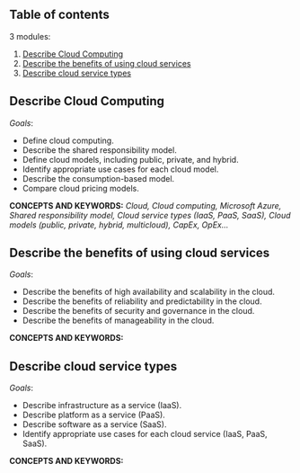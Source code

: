 ## Table of contents

3 modules:

1. [Describe Cloud Computing](#cloud-computing)
2. [Describe the benefits of using cloud services](#benefits-of-cloud-services)
3. [Describe cloud service types](#cloud-service-types)

## Describe Cloud Computing <a name="cloud-computing"></a>

*Goals*: 

  -	Define cloud computing.
  -	Describe the shared responsibility model.
  -	Define cloud models, including public, private, and hybrid.
  -	Identify appropriate use cases for each cloud model.
  -	Describe the consumption-based model.
  -	Compare cloud pricing models.

**CONCEPTS AND KEYWORDS:** *Cloud, Cloud computing, Microsoft Azure, Shared responsibility model, Cloud service types (IaaS, PaaS, SaaS), Cloud models (public, private, hybrid, multicloud), CapEx, OpEx...*

## Describe the benefits of using cloud services <a name="benefits-of-cloud-services"></a>

*Goals*: 

  - Describe the benefits of high availability and scalability in the cloud.
  - Describe the benefits of reliability and predictability in the cloud.
  - Describe the benefits of security and governance in the cloud.
  - Describe the benefits of manageability in the cloud.

**CONCEPTS AND KEYWORDS:**

## Describe cloud service types <a name="cloud-service-types"></a>

*Goals*: 

  - Describe infrastructure as a service (IaaS).
  - Describe platform as a service (PaaS).
  - Describe software as a service (SaaS).
  - Identify appropriate use cases for each cloud service (IaaS, PaaS, SaaS).

**CONCEPTS AND KEYWORDS:**

